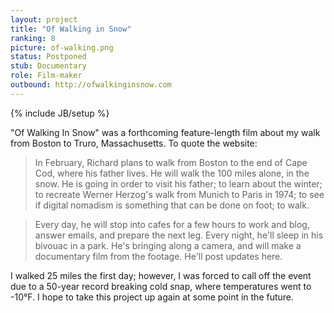 ```yaml
---
layout: project
title: "Of Walking in Snow"
ranking: 8
picture: of-walking.png
status: Postponed
stub: Documentary
role: Film-maker
outbound: http://ofwalkinginsnow.com
---
```

{% include JB/setup %}

"Of Walking In Snow" was a forthcoming feature-length film about my walk from Boston to Truro, Massachusetts. To quote the website:

> In February, Richard plans to walk from Boston to the end of Cape Cod, where his father lives. He will walk the 100 miles alone, in the snow. He is going in order to visit his father; to learn about the winter; to recreate Werner Herzog's walk from Munich to Paris in 1974; to see if digital nomadism is something that can be done on foot; to walk.

> Every day, he will stop into cafes for a few hours to work and blog, answer emails, and prepare the next leg. Every night, he'll sleep in his bivouac in a park. He's  bringing along a camera, and will make a documentary film from the footage. He'll post updates here.

I walked 25 miles the first day; however, I was forced to call off the event due to a 50-year record breaking cold snap, where temperatures went to -10°F. I hope to take this project up again at some point in the future.
